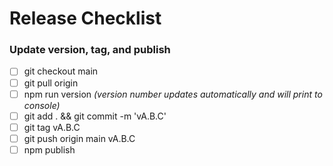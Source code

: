 # Release Checklist

### Update version, tag, and publish

- [ ] git checkout main
- [ ] git pull origin
- [ ] npm run version  _(version number updates automatically and will print to console)_
- [ ] git add . && git commit -m 'vA.B.C'
- [ ] git tag vA.B.C
- [ ] git push origin main vA.B.C
- [ ] npm publish
